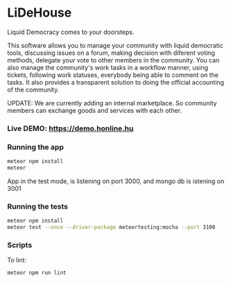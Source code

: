 # LiDeHouse

Liquid Democracy comes to your doorsteps.

This software allows you to manage your community with liquid democratic tools,
discussing issues on a forum, making decision with diferent voting methods, delegate your vote to other members in the community.
You can also manage the community's work tasks in a workflow manner, using tickets, following work statuses, everybody being able to comment on the tasks.
It also provides a transparent solution to doing the official accounting of the community.

UPDATE: We are currently adding an internal marketplace. So community members can exchange goods and services with each other.

### Live DEMO: https://demo.honline.hu

### Running the app

```bash
meteor npm install
meteor
```

App in the test mode, is listening on port 3000, and mongo db is istening on 3001

### Running the tests

```bash
meteor npm install
meteor test --once --driver-package meteortesting:mocha --port 3100
```

### Scripts

To lint:

```bash
meteor npm run lint
```
